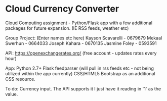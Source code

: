 # Cloud Currency Converter
Cloud Computing assignment - Python/Flask app with a few additional packages for future expansion. (IE RSS feeds, weather etc)  
 
Group Project:
(Enter names etc here)
Kayson Scavarelli - 0679679
Mekaal Swerhun - 0664033
Joseph Kahara - 0670135
Jasmine Foley - 0593591 

API: https://openexchangerates.org/ (free account - updates rates every hour)

App:
Python 2.7+
Flask
feedparser (will pull in rss feeds etc - not being utilized within the app currently)
CSS/HTML5
Bootstrap as an additional CSS resource.

To do:
Currency input. The API supports it I just have it reading in '1' as the value.


